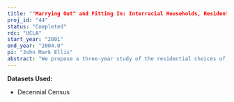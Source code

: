 ```yaml
---
title: ""Marrying Out" and Fitting In: Interracial Households, Residential Segregation and the Identity of Multiracial Children"
proj_id: "44"
status: "Completed"
rdc: "UCLA"
start_year: "2001"
end_year: "2004.0"
pi: "John Mark Ellis"
abstract: "We propose a three-year study of the residential choices of interracial partners to expand our understanding, empirically and theoretically, of multiraciality and interracial partnerships in American metropolitan areas. The basic questions we intend to address are as follows: Do interracial families live in segregated neighborhoods? Do they live in neighborhoods dominated by a particular race/ethnic group? Does this depend on the race of the male partner or the female partner? Do the social class positions of the partners affect the couple’s residential choices? These initial steps in the investigation of the residential geography of interracial households set the stage for us to address a set of derivative questions associated with the permanence of ethnic and racial boundaries. In particular, what are the implications of the geography of residential choice for the childbearing decisions and the racial/ethnic identity of children of interracial couples? To answer these questions we will make use of two data sets. The first contains detailed individual level information from a special version of the 1990 Census of Population and Housing. These data provide a one in six sample of individuals that permits us to study the residential location of interracial couples at the scale of the census tract. Simply stated, these data allow us analyze the residential location of interracial couples with previously unavailable geographical detail. The second data set is mortgage application information from the Home Mortgage Disclosure Act. These data record the race of single and joint applicants for home mortgages and the tract location of the property for which the loan is sought. We intend to merge these data for a number of years in the 1990s to analyze the residential preferences of interracial couples. The analysis will benefit the bureau in four ways: improvements in ethnic and racial imputation procedures; checking the validity of decennial data on interracial couples against an alternative federal data source; identifying tracts which should have high rates of multiracial reporting on Census 2000; and improving ethnic and racial population projections through better understanding of ethnic and racial identity formation of children of interracial couples."
---
```


**Datasets Used:**

  - Decennial Census 

